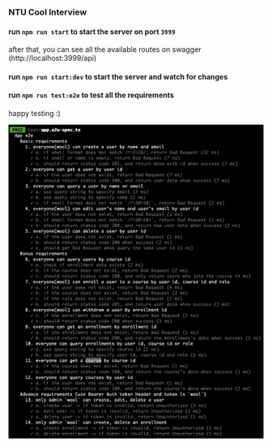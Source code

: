 ### NTU Cool Interview

#### run `npm run start` to start the server on port `3999`

after that, you can see all the available routes on swagger (http://localhost:3999/api)

#### run `npm run start:dev` to start the server and watch for changes

#### run `npm run test:e2e` to test all the requirements

happy testing :)

<img src="https://github.com/0126cloud/nestjs-restful-api-without-database/blob/develop/public/e2e-test.png" alt="drawing" width="800"/>

